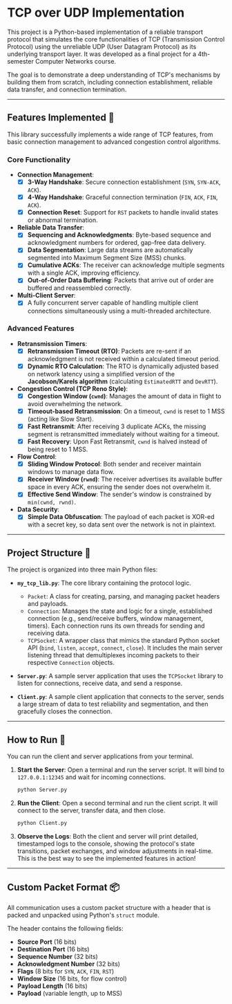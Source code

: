 # TCP over UDP Implementation

This project is a Python-based implementation of a reliable transport protocol that simulates the core functionalities of TCP (Transmission Control Protocol) using the unreliable UDP (User Datagram Protocol) as its underlying transport layer. It was developed as a final project for a 4th-semester Computer Networks course.

The goal is to demonstrate a deep understanding of TCP's mechanisms by building them from scratch, including connection establishment, reliable data transfer, and connection termination.

---

## Features Implemented 📜

This library successfully implements a wide range of TCP features, from basic connection management to advanced congestion control algorithms.

### Core Functionality
- **Connection Management**:
  - [x] **3-Way Handshake**: Secure connection establishment (`SYN`, `SYN-ACK`, `ACK`).
  - [x] **4-Way Handshake**: Graceful connection termination (`FIN`, `ACK`, `FIN`, `ACK`).
  - [x] **Connection Reset**: Support for `RST` packets to handle invalid states or abnormal termination.
- **Reliable Data Transfer**:
  - [x] **Sequencing and Acknowledgments**: Byte-based sequence and acknowledgment numbers for ordered, gap-free data delivery.
  - [x] **Data Segmentation**: Large data streams are automatically segmented into Maximum Segment Size (MSS) chunks.
  - [x] **Cumulative ACKs**: The receiver can acknowledge multiple segments with a single ACK, improving efficiency.
  - [x] **Out-of-Order Data Buffering**: Packets that arrive out of order are buffered and reassembled correctly.
- **Multi-Client Server**:
  - [x] A fully concurrent server capable of handling multiple client connections simultaneously using a multi-threaded architecture.

### Advanced Features
- **Retransmission Timers**:
  - [x] **Retransmission Timeout (RTO)**: Packets are re-sent if an acknowledgment is not received within a calculated timeout period.
  - [x] **Dynamic RTO Calculation**: The RTO is dynamically adjusted based on network latency using a simplified version of the **Jacobson/Karels algorithm** (calculating `EstimatedRTT` and `DevRTT`).
- **Congestion Control (TCP Reno Style)**:
  - [x] **Congestion Window (`cwnd`)**: Manages the amount of data in flight to avoid overwhelming the network.
  - [x] **Timeout-based Retransmission**: On a timeout, `cwnd` is reset to 1 MSS (acting like Slow Start).
  - [x] **Fast Retransmit**: After receiving 3 duplicate ACKs, the missing segment is retransmitted immediately without waiting for a timeout.
  - [x] **Fast Recovery**: Upon Fast Retransmit, `cwnd` is halved instead of being reset to 1 MSS.
- **Flow Control**:
  - [x] **Sliding Window Protocol**: Both sender and receiver maintain windows to manage data flow.
  - [x] **Receiver Window (`rwnd`)**: The receiver advertises its available buffer space in every ACK, ensuring the sender does not overwhelm it.
  - [x] **Effective Send Window**: The sender's window is constrained by `min(cwnd, rwnd)`.
- **Data Security**:
  - [x] **Simple Data Obfuscation**: The payload of each packet is XOR-ed with a secret key, so data sent over the network is not in plaintext.

---

## Project Structure 📁

The project is organized into three main Python files:

- **`my_tcp_lib.py`**: The core library containing the protocol logic.
  - `Packet`: A class for creating, parsing, and managing packet headers and payloads.
  - `Connection`: Manages the state and logic for a single, established connection (e.g., send/receive buffers, window management, timers). Each connection runs its own threads for sending and receiving data.
  - `TCPSocket`: A wrapper class that mimics the standard Python socket API (`bind`, `listen`, `accept`, `connect`, `close`). It includes the main server listening thread that demultiplexes incoming packets to their respective `Connection` objects.

- **`Server.py`**: A sample server application that uses the `TCPSocket` library to listen for connections, receive data, and send a response.

- **`Client.py`**: A sample client application that connects to the server, sends a large stream of data to test reliability and segmentation, and then gracefully closes the connection.

---

## How to Run 🚀

You can run the client and server applications from your terminal.

1.  **Start the Server**:
    Open a terminal and run the server script. It will bind to `127.0.0.1:12345` and wait for incoming connections.
    ```bash
    python Server.py
    ```

2.  **Run the Client**:
    Open a second terminal and run the client script. It will connect to the server, transfer data, and then close.
    ```bash
    python Client.py
    ```

3.  **Observe the Logs**:
    Both the client and server will print detailed, timestamped logs to the console, showing the protocol's state transitions, packet exchanges, and window adjustments in real-time. This is the best way to see the implemented features in action!

---

## Custom Packet Format 📦

All communication uses a custom packet structure with a header that is packed and unpacked using Python's `struct` module.

The header contains the following fields:
- **Source Port** (16 bits)
- **Destination Port** (16 bits)
- **Sequence Number** (32 bits)
- **Acknowledgment Number** (32 bits)
- **Flags** (8 bits for `SYN`, `ACK`, `FIN`, `RST`)
- **Window Size** (16 bits, for flow control)
- **Payload Length** (16 bits)
- **Payload** (variable length, up to MSS)